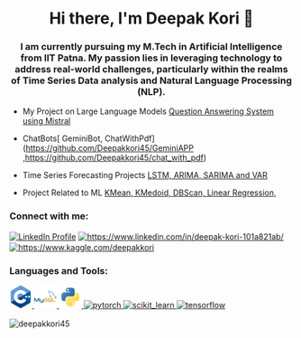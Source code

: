 <h1 align="center">Hi there, I'm Deepak Kori 👋</h1>
<h3 align="center">I am currently pursuing my M.Tech in Artificial Intelligence from IIT Patna. My passion lies in leveraging technology to address real-world challenges, particularly within the realms of Time Series Data analysis and Natural Language Processing (NLP).</h3>

- My Project on Large Language Models [Question Answering System using Mistral](https://github.com/Deepakkori45/QuestionAnsweringUsingMistral)

- ChatBots[ GeminiBot, ChatWithPdf]
(https://github.com/Deepakkori45/GeminiAPP ,https://github.com/Deepakkori45/chat_with_pdf)
- Time Series Forecasting Projects [LSTM, ARIMA, SARIMA and VAR](https://github.com/Deepakkori45/Time_Series_Forecasting)

- Project Related to ML [KMean, KMedoid, DBScan, Linear Regression,](https://github.com/Deepakkori45/Machine-Learning-)


<h3 align="left">Connect with me:</h3>
<p align="left">
<a href="https://www.linkedin.com/in/deepak-kori-101a821ab/" target="_blank"><img align="center" src="https://github.com/Deepakkori45/Deepakkori45/assets/111627339/b2fb4bdc-9bf7-49ba-a8af-b68261614434" alt="LinkedIn Profile" height="30" width="40" /></a>
<a href="https://www.linkedin.com/in/deepak-kori-101a821ab/" target="blank"><img align="center" src="https://raw.githubusercontent.com/rahuldkjain/github-profile-readme-generator/master/src/images/icons/Social/linked-in-alt.svg" alt="https://www.linkedin.com/in/deepak-kori-101a821ab/" height="30" width="40" /></a>
<a href="https://kaggle.com/https://www.kaggle.com/deepakkori" target="blank"><img align="center" src="https://raw.githubusercontent.com/rahuldkjain/github-profile-readme-generator/master/src/images/icons/Social/kaggle.svg" alt="https://www.kaggle.com/deepakkori" height="30" width="40" /></a>
</p>

<h3 align="left">Languages and Tools:</h3>
<p align="left"> <a href="https://www.w3schools.com/cpp/" target="_blank" rel="noreferrer"> <img src="https://raw.githubusercontent.com/devicons/devicon/master/icons/cplusplus/cplusplus-original.svg" alt="cplusplus" width="40" height="40"/> </a> <a href="https://www.mysql.com/" target="_blank" rel="noreferrer"> <img src="https://raw.githubusercontent.com/devicons/devicon/master/icons/mysql/mysql-original-wordmark.svg" alt="mysql" width="40" height="40"/> </a> <a href="https://www.python.org" target="_blank" rel="noreferrer"> <img src="https://raw.githubusercontent.com/devicons/devicon/master/icons/python/python-original.svg" alt="python" width="40" height="40"/> </a> <a href="https://pytorch.org/" target="_blank" rel="noreferrer"> <img src="https://www.vectorlogo.zone/logos/pytorch/pytorch-icon.svg" alt="pytorch" width="40" height="40"/> </a> <a href="https://scikit-learn.org/" target="_blank" rel="noreferrer"> <img src="https://upload.wikimedia.org/wikipedia/commons/0/05/Scikit_learn_logo_small.svg" alt="scikit_learn" width="40" height="40"/> </a> <a href="https://www.tensorflow.org" target="_blank" rel="noreferrer"> <img src="https://www.vectorlogo.zone/logos/tensorflow/tensorflow-icon.svg" alt="tensorflow" width="40" height="40"/> </a> </p>

<p><img align="center" src="https://github-readme-stats.vercel.app/api/top-langs?username=deepakkori45&show_icons=true&locale=en&layout=compact" alt="deepakkori45" /></p>
